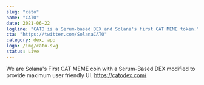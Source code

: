 ```yaml
---
slug: "cato"
name: "CATO"
date: 2021-06-22
logline: "CATO is a Serum-based DEX and Solana's first CAT MEME token."
cta: "https://twitter.com/SolanaCATO"
category: dex, app
logo: /img/cato.svg
status: Live
---
```


We are Solana's First CAT MEME coin with a Serum-Based DEX modified to provide maximum user friendly UI.
https://catodex.com/
